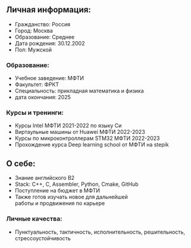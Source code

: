 
## Личная информация:
* Гражданство: Россия
* Город: Москва
* Образование: Среднее
* Дата рождения: 30.12.2002
* Пол: Мужской
### Образование:
* Учебное заведение: МФТИ
* Факультет: ФРКТ
* Специальность: прикладная математика и физика
* дата окончания: 2025
### Курсы и тренинги:
* Курсы Intel МФТИ 2021-2022 по языку Си
* Виртаульные машины от Huawei МФТИ 2022-2023
* Курсы по микроконтроллерам STM32 МФТИ 2022-2023
* Прохождение курса Deep learning school от МФТИ на stepik
## О себе:
* Знание английского B2
* Stack: C++, C, Assembler, Python, Cmake, GitHub
* Поступление на бюджет в МФТИ
* Также готов изучать новое для дальнейшей   
работы и продвижения по карьере
### Личные качества:
* Пунктуальность, тактичность, исполнительность, решительность, стрессоустойчивость
